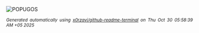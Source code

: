 <div align="justify">
<picture>
    <source media="(prefers-color-scheme: dark)" srcset="https://i.ibb.co/R4yPBJbH/output-gif.gif">
    <source media="(prefers-color-scheme: light)" srcset="https://i.ibb.co/R4yPBJbH/output-gif.gif">
    <img alt="POPUGOS" src="https://i.ibb.co/R4yPBJbH/output-gif.gif">
</picture>

<sub><i>Generated automatically using [x0rzavi/github-readme-terminal](https://github.com/x0rzavi/github-readme-terminal) on Thu Oct 30 05:58:39 AM +05 2025</i></sub>
</div>
